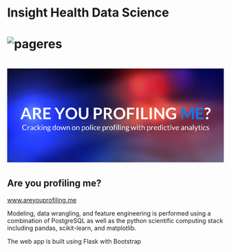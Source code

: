 # Insight Health Data Science

# ![pageres](insight-logo.png)

# ![pageres](image.png)
## Are you profiling me? 
www.areyouprofiling.me

Modeling, data wrangling, and feature engineering is performed using a combination of PostgreSQL as 
well as the python scientific computing stack including pandas, scikit-learn, and matplotlib.

The web app is built using Flask with Bootstrap
